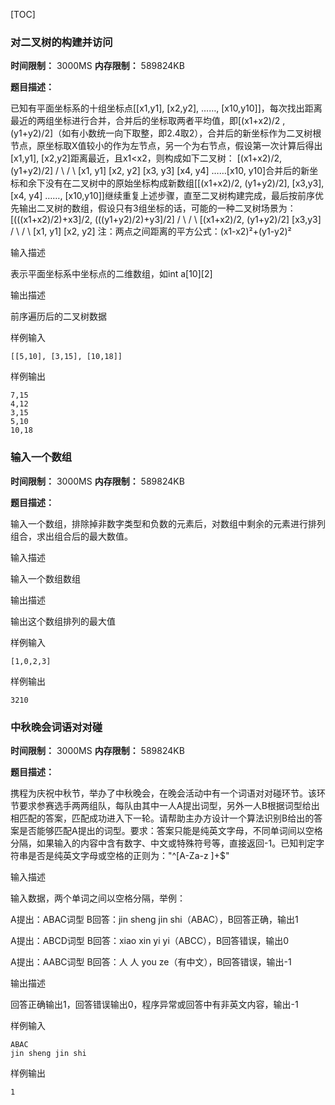 [TOC]



### 对二叉树的构建并访问

**时间限制：** 3000MS
**内存限制：** 589824KB

**题目描述：**

已知有平面坐标系的十组坐标点[[x1,y1], [x2,y2], ……, [x10,y10]]，每次找出距离最近的两组坐标进行合并，合并后的坐标取两者平均值，即[(x1+x2)/2 , (y1+y2)/2]（如有小数统一向下取整，即2.4取2），合并后的新坐标作为二叉树根节点，原坐标取X值较小的作为左节点，另一个为右节点，假设第一次计算后得出[x1,y1], [x2,y2]距离最近，且x1<x2，则构成如下二叉树：     [(x1+x2)/2, (y1+y2)/2]        /  \        /   \     [x1, y1]  [x2, y2]    [x3, y3] [x4, y4] ……[x10, y10]合并后的新坐标和余下没有在二叉树中的原始坐标构成新数组[[(x1+x2)/2, (y1+y2)/2], [x3,y3],[x4, y4] ……, [x10,y10]]继续重复上述步骤，直至二叉树构建完成，最后按前序优先输出二叉树的数组，假设只有3组坐标的话，可能的一种二叉树场景为：        [(((x1+x2)/2)+x3]/2, (((y1+y2)/2)+y3]/2]               /         \              /           \     [(x1+x2)/2, (y1+y2)/2]   [x3,y3]        /     \        /      \     [x1, y1]  [x2, y2] 注：两点之间距离的平方公式：(x1-x2)²+(y1-y2)²





输入描述

表示平面坐标系中坐标点的二维数组，如int a[10][2]

输出描述

前序遍历后的二叉树数据



样例输入

```
[[5,10], [3,15], [10,18]]
```

样例输出

```
7,15
4,12
3,15
5,10
10,18
```



### 输入一个数组

**时间限制：** 3000MS
**内存限制：** 589824KB

**题目描述：**

输入一个数组，排除掉非数字类型和负数的元素后，对数组中剩余的元素进行排列组合，求出组合后的最大数值。





输入描述

输入一个数组数组

输出描述

输出这个数组排列的最大值



样例输入

```
[1,0,2,3]
```

样例输出

```
3210
```





### 中秋晚会词语对对碰

**时间限制：** 3000MS
**内存限制：** 589824KB

**题目描述：**

携程为庆祝中秋节，举办了中秋晚会，在晚会活动中有一个词语对对碰环节。该环节要求参赛选手两两组队，每队由其中一人A提出词型，另外一人B根据词型给出相匹配的答案，匹配成功进入下一轮。请帮助主办方设计一个算法识别B给出的答案是否能够匹配A提出的词型。要求：答案只能是纯英文字母，不同单词间以空格分隔，如果输入的内容中含有数字、中文或特殊符号等，直接返回-1。已知判定字符串是否是纯英文字母或空格的正则为："^[A-Za-z ]+$"





输入描述

输入数据，两个单词之间以空格分隔，举例：

A提出：ABAC词型   B回答：jin sheng jin shi（ABAC），B回答正确，输出1

A提出：ABCD词型   B回答：xiao xin yi yi（ABCC），B回答错误，输出0

A提出：AABC词型   B回答：人 人 you ze（有中文），B回答错误，输出-1

输出描述

回答正确输出1，回答错误输出0，程序异常或回答中有非英文内容，输出-1



样例输入

```
ABAC
jin sheng jin shi
```

样例输出

```
1
```